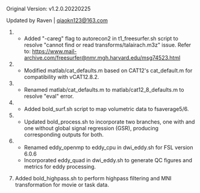 Original Version: v1.2.0.20220225

Updated by Raven | qiaokn123@163.com


1. - Added "-careg" flag to autorecon2 in t1_freesurfer.sh script to resolve "cannot find or read transforms/talairach.m3z" issue. Refer to: https://www.mail-archive.com/freesurfer@nmr.mgh.harvard.edu/msg74523.html

2. - Modified matlab/cat_defaults.m based on CAT12's cat_default.m for compatibility with vCAT12.8.2.

3. - Renamed matlab/cat_defaults.m to matlab/cat12_8_defaults.m to resolve "eval" error.

4. - Added bold_surf.sh script to map volumetric data to fsaverage5/6. 

5. - Updated bold_process.sh to incorporate two branches, one with and one without global signal regression (GSR), producing corresponding outputs for both.
  
6. - Renamed eddy_openmp to eddy_cpu in dwi_eddy.sh for FSL version 6.0.6
   - Incorporated eddy_quad in dwi_eddy.sh to generate QC figures and metrics for eddy processing. 
    
7. Added bold_highpass.sh to perform highpass filtering and MNI transformation for movie or task data.


